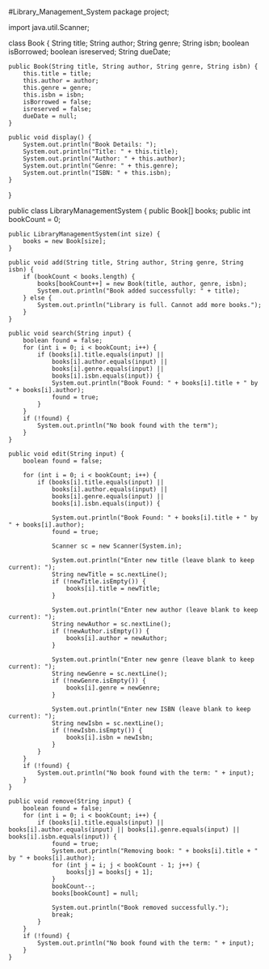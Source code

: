 #Library_Management_System
package project;

import java.util.Scanner;

class Book {
    String title;
    String author;
    String genre;
    String isbn;
    boolean isBorrowed;
    boolean isreserved;
    String dueDate;

    public Book(String title, String author, String genre, String isbn) {
        this.title = title;
        this.author = author;
        this.genre = genre;
        this.isbn = isbn;
        isBorrowed = false;
        isreserved = false;
        dueDate = null;
    }

    public void display() {
        System.out.println("Book Details: ");
        System.out.println("Title: " + this.title);
        System.out.println("Author: " + this.author);
        System.out.println("Genre: " + this.genre);
        System.out.println("ISBN: " + this.isbn);
    }
}

public class LibraryManagementSystem {
    public Book[] books;
    public int bookCount = 0;

    public LibraryManagementSystem(int size) {
        books = new Book[size];
    }

    public void add(String title, String author, String genre, String isbn) {
        if (bookCount < books.length) {
            books[bookCount++] = new Book(title, author, genre, isbn);
            System.out.println("Book added successfully: " + title);
        } else {
            System.out.println("Library is full. Cannot add more books.");
        }
    }

    public void search(String input) {
        boolean found = false;
        for (int i = 0; i < bookCount; i++) {
            if (books[i].title.equals(input) || 
                books[i].author.equals(input) || 
                books[i].genre.equals(input) || 
                books[i].isbn.equals(input)) {
                System.out.println("Book Found: " + books[i].title + " by " + books[i].author);
                found = true;
            }
        }
        if (!found) {
            System.out.println("No book found with the term");
        }
    }

    public void edit(String input) {
        boolean found = false;

        for (int i = 0; i < bookCount; i++) {
            if (books[i].title.equals(input) || 
                books[i].author.equals(input) || 
                books[i].genre.equals(input) || 
                books[i].isbn.equals(input)) {

                System.out.println("Book Found: " + books[i].title + " by " + books[i].author);
                found = true;

                Scanner sc = new Scanner(System.in);

                System.out.println("Enter new title (leave blank to keep current): ");
                String newTitle = sc.nextLine();
                if (!newTitle.isEmpty()) {
                    books[i].title = newTitle;
                }

                System.out.println("Enter new author (leave blank to keep current): ");
                String newAuthor = sc.nextLine();
                if (!newAuthor.isEmpty()) {
                    books[i].author = newAuthor;
                }

                System.out.println("Enter new genre (leave blank to keep current): ");
                String newGenre = sc.nextLine();
                if (!newGenre.isEmpty()) {
                    books[i].genre = newGenre;
                }

                System.out.println("Enter new ISBN (leave blank to keep current): ");
                String newIsbn = sc.nextLine();
                if (!newIsbn.isEmpty()) {
                    books[i].isbn = newIsbn;
                }
            }
        }
        if (!found) {
            System.out.println("No book found with the term: " + input);
        }
    }

    public void remove(String input) {
        boolean found = false;
        for (int i = 0; i < bookCount; i++) {
            if (books[i].title.equals(input) || books[i].author.equals(input) || books[i].genre.equals(input) || books[i].isbn.equals(input)) {
                found = true;
                System.out.println("Removing book: " + books[i].title + " by " + books[i].author);
                for (int j = i; j < bookCount - 1; j++) {
                    books[j] = books[j + 1];
                }
                bookCount--;
                books[bookCount] = null;

                System.out.println("Book removed successfully.");
                break;
            }
        }
        if (!found) {
            System.out.println("No book found with the term: " + input);
        }
    }
